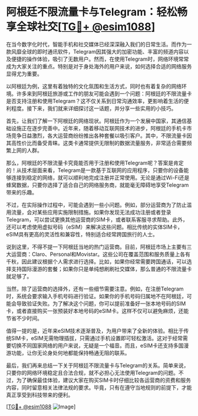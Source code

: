 # 阿根廷不限流量卡与Telegram：轻松畅享全球社交[[TG💪+ @esim1088](https://t.me/s/esim1088)]

在当今数字化时代，智能手机和社交媒体已经深深融入我们的日常生活。而作为一款风靡全球的即时通讯软件，Telegram因其强大的加密功能、丰富的频道内容以及便捷的操作体验，吸引了无数用户。然而，在使用Telegram时，网络环境常常成为大家关注的重点。特别是对于身处海外的用户来说，如何选择合适的网络服务显得尤为重要。

以阿根廷为例，这里有着独特的文化氛围和生活方式，同时也有着复杂的网络环境。许多来到阿根廷旅游或工作的朋友可能会遇到一个问题：阿根廷的不限流量卡是否支持注册和使用Telegram？这不仅关系到日常沟通效率，更影响着生活的便利程度。接下来，我们就来详细探讨这一话题，并分享一些实用的小技巧。

首先，让我们了解一下阿根廷的网络现状。阿根廷作为一个发展中国家，其通信基础设施正在逐步完善中。近年来，随着移动互联网技术的进步，阿根廷的手机卡市场竞争日益激烈，各大运营商纷纷推出各种套餐以吸引客户。其中，不限流量卡因其高性价比而备受青睐。这类卡通常提供无限制的数据流量服务，非常适合需要频繁上网的人群。

那么，阿根廷的不限流量卡究竟能否用于注册和使用Telegram呢？答案是肯定的！从技术层面来看，Telegram是一款基于互联网的应用程序，只要你的设备能够连接到稳定的网络，就可以顺利地完成注册并正常使用。无论是通过Wi-Fi还是蜂窝数据，只要你选择了适合自己的网络服务商，就能毫无障碍地享受Telegram带来的乐趣。

不过，在实际操作过程中，可能会遇到一些小问题。例如，部分运营商为了防止滥用流量，会对某些应用实施限制措施。如果你发现无法成功注册或者登录Telegram，可以尝试更换其他运营商的SIM卡，或者联系客服寻求帮助。此外，还可以考虑使用虚拟号码（eSIM）来解决这些问题。相比传统的实体SIM卡，eSIM具有更高的灵活性和兼容性，特别适合经常跨国旅行的人士。

说到这里，不得不提一下阿根廷当地的热门运营商。目前，阿根廷市场上主要有三大运营商：Claro、Personal和Movistar。这些公司在覆盖范围和服务质量上各有千秋，因此建议根据个人需求进行选择。比如，如果你经常需要跨国通话，可以选择支持国际漫游的套餐；如果你只是单纯想刷刷社交媒体，那么普通的不限流量卡就足够了。

当然，除了运营商的选择外，还有一些细节需要注意。例如，在注册Telegram时，系统会要求输入手机号码进行验证。如果你的手机号码归属地不在阿根廷，可能会导致验证失败。为了解决这个问题，你可以提前准备好一张本地号码的SIM卡，或者直接购买一张预装好本地号码的eSIM卡。这样不仅可以避免麻烦，还能节省不少时间。

值得一提的是，近年来eSIM技术逐渐普及，为用户带来了全新的体验。相比于传统SIM卡，eSIM无需物理插拔，只需通过手机设置即可轻松激活。这对于经常需要切换不同国家网络的用户来说，无疑是一个福音。而且，eSIM卡还支持多国漫游功能，让你无论身处何地都能保持畅通无阻的联系。

最后，我们再来总结一下关于阿根廷不限流量卡与Telegram的关系。简单来说，只要你的网络环境稳定且合法合规，就不必担心无法使用Telegram的问题。不过，为了确保最佳体验，建议大家在购买SIM卡时仔细比较各运营商的资费和服务内容，同时留意相关法律法规的要求。毕竟，只有在遵守当地规则的前提下，才能真正享受到科技带来的便利。

[[TG💪+ @esim1088](https://t.me/s/esim1088) ![Image](https://i.postimg.cc/4NQfJmqS/Snipaste-2025-05-13-00-14-12.png)]